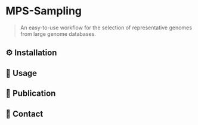 # MPS-Sampling

> An easy-to-use workflow for the selection of representative genomes from large genome databases.

## ⚙️ Installation



## 🔧 Usage


## 📖 Publication


## 📲 Contact


